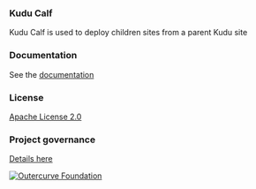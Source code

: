 ### Kudu Calf

Kudu Calf is used to deploy children sites from a parent Kudu site

### Documentation

See the [documentation](https://github.com/projectkudu/kuducalf/wiki)

### License

[Apache License 2.0](https://github.com/projectkudu/kuducalf/blob/master/LICENSE.txt)

### Project governance

[Details here](https://github.com/projectkudu/kudu/wiki/Project-governance-model)

[![Outercurve Foundation](http://www.outercurve.org/Portals/0/Skins/CodePlex_NEW/images/footer-logo.jpg)](http://www.outercurve.org/)
